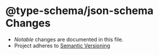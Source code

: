 # @type-schema/json-schema Changes

- _Notable_ changes are documented in this file.
- Project adheres to [Semantic Versioning](https://semver.org/spec/v2.0.0.html)

<!-- Format

## [1.0.1] - 2019-10-31

### Fixed
- Something

## Added
- Something else

## Changed
- Another thing

## [1.0.0] - 2019-10-14

- Initial release

[Unreleased]: https://github.com/nonara/@type-schema/compare/v1.0.0...HEAD
[1.0.0]: https://github.com/nonara/@type-schema/compare/v0.3.0...v1.0.0

-->
